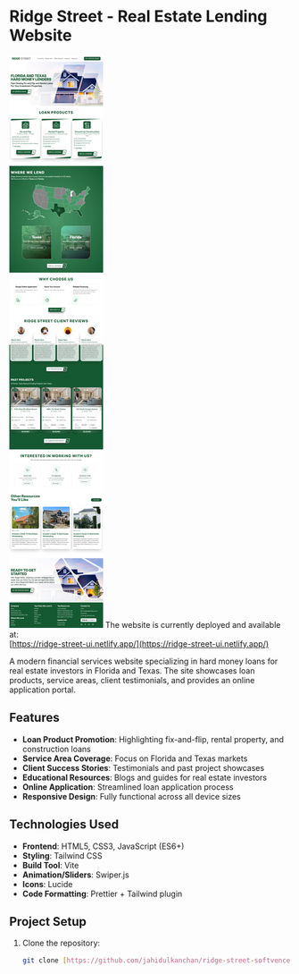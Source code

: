 # Ridge Street - Real Estate Lending Website

![Ridge Street ScreenShot](./public/assets/main-page.webp)
The website is currently deployed and available at:  
[https://ridge-street-ui.netlify.app/](https://ridge-street-ui.netlify.app/)

A modern financial services website specializing in hard money loans for real estate investors in Florida and Texas. The site showcases loan products, service areas, client testimonials, and provides an online application portal.

## Features

- **Loan Product Promotion**: Highlighting fix-and-flip, rental property, and construction loans
- **Service Area Coverage**: Focus on Florida and Texas markets
- **Client Success Stories**: Testimonials and past project showcases
- **Educational Resources**: Blogs and guides for real estate investors
- **Online Application**: Streamlined loan application process
- **Responsive Design**: Fully functional across all device sizes

## Technologies Used

- **Frontend**: HTML5, CSS3, JavaScript (ES6+)
- **Styling**: Tailwind CSS
- **Build Tool**: Vite
- **Animation/Sliders**: Swiper.js
- **Icons**: Lucide
- **Code Formatting**: Prettier + Tailwind plugin

## Project Setup

1. Clone the repository:
   ```bash
   git clone [https://github.com/jahidulkanchan/ridge-street-softvence.git]
